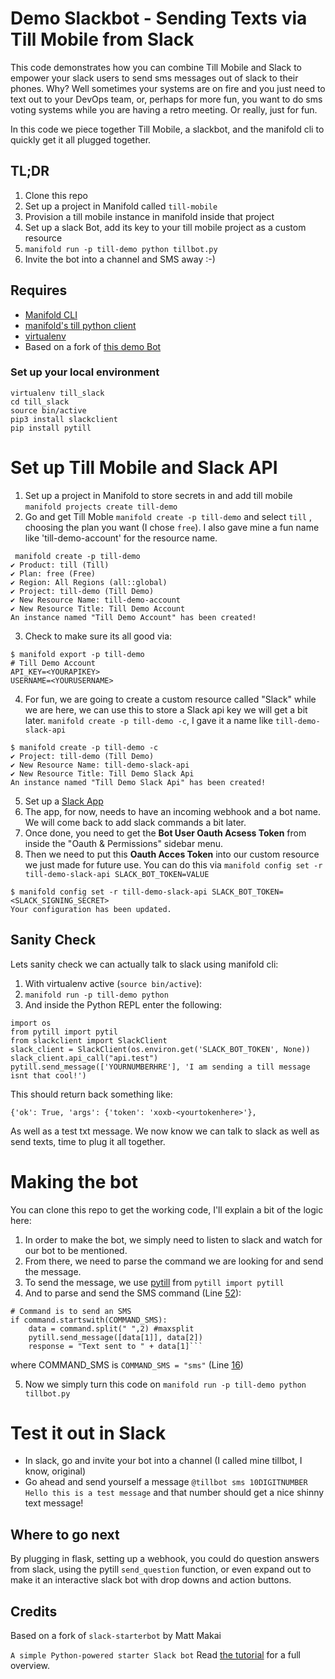 # Demo Slackbot - Sending Texts via Till Mobile from Slack

This code demonstrates how you can combine Till Mobile and Slack to empower your slack users
to send sms messages out of slack to their phones.  Why?  Well sometimes your systems are on
fire and you just need to text out to your DevOps team, or, perhaps for more fun, you want to
do sms voting systems while you are having a retro meeting.  Or really, just for fun.

In this code we piece together Till Mobile, a slackbot, and the manifold cli to quickly get it all
plugged together.

## TL;DR
1. Clone this repo
2. Set up a project in Manifold called `till-mobile`
3. Provision a till mobile instance in manifold inside that project
4. Set up a slack Bot, add its key to your till mobile project as a custom resource
5. `manifold run -p till-demo python tillbot.py`
6. Invite the bot into a channel and SMS away :-)

## Requires

- [Manifold CLI](https://github.com/manifoldco/manifold-cli/blob/master/README.md)
- [manifold's till python client](https://github.com/manifoldco/pytill)
- [virtualenv](https://virtualenv.pypa.io/en/stable/)
- Based on a fork of [this demo Bot](https://www.fullstackpython.com/blog/build-first-slack-bot-python.html)

### Set up your local environment

```
virtualenv till_slack
cd till_slack
source bin/active
pip3 install slackclient
pip install pytill
```

# Set up Till Mobile and Slack API

1. Set up a project in Manifold to store secrets in and add till mobile ```manifold projects create till-demo```
2. Go and get Till Moble `manifold create -p till-demo` and select `till` , choosing the plan you want (I chose `free`).  I also gave mine a fun name like 'till-demo-account' for the resource name.
```
 manifold create -p till-demo
✔ Product: till (Till)
✔ Plan: free (Free)
✔ Region: All Regions (all::global)
✔ Project: till-demo (Till Demo)
✔ New Resource Name: till-demo-account
✔ New Resource Title: Till Demo Account
An instance named "Till Demo Account" has been created!
```
3. Check to make sure its all good via:
```
$ manifold export -p till-demo
# Till Demo Account
API_KEY=<YOURAPIKEY>
USERNAME=<YOURUSERNAME>
```
4. For fun, we are going to create a custom resource called "Slack" while we are here, we can use this to store a Slack api key we will get a bit later. `manifold create -p till-demo -c`, I gave it a name like `till-demo-slack-api`
```
$ manifold create -p till-demo -c
✔ Project: till-demo (Till Demo)
✔ New Resource Name: till-demo-slack-api
✔ New Resource Title: Till Demo Slack Api
An instance named "Till Demo Slack Api" has been created!
```
5. Set up a [Slack App](https://api.slack.com/slack-apps)
  1. The app, for now, needs to have an incoming webhook and a bot name.  We will come back to add slack commands a bit later.
  2. Once done, you need to get the __Bot User Oauth Acsess Token__ from inside the "Oauth & Permissions" sidebar menu.
6. Then we need to put this __Oauth Acces Token__ into our custom resource we just made for future use.  You can do this via `manifold config set -r till-demo-slack-api SLACK_BOT_TOKEN=VALUE`
```
$ manifold config set -r till-demo-slack-api SLACK_BOT_TOKEN=<SLACK_SIGNING_SECRET>
Your configuration has been updated.
```

## Sanity Check
Lets sanity check we can actually talk to slack using manifold cli:
1. With virtualenv active (`source bin/active`):
  1. `manifold run -p till-demo python`
  2. And inside the Python REPL enter the following:
```
import os
from pytill import pytil
from slackclient import SlackClient
slack_client = SlackClient(os.environ.get('SLACK_BOT_TOKEN', None))
slack_client.api_call("api.test")
pytill.send_message(['YOURNUMBERHRE'], 'I am sending a till message isnt that cool!')
```
This should return back something like:
```
{'ok': True, 'args': {'token': 'xoxb-<yourtokenhere>'},
```
As well as a test txt message.  We now know we can talk to slack as well as send texts, time to plug it all together.


# Making the bot
You can clone this repo to get the working code, I'll explain a bit of the logic here:

1. In order to make the bot, we simply need to listen to slack and watch for our bot to be mentioned.
2. From there, we need to parse the command we are looking for and send the message.
3. To send the message, we use [pytill](https://github.com/manifoldco/pytill) from `pytill import pytill`
4. And to parse and send the SMS  command (Line [52](https://github.com/manifoldco/tillmobile-demo/blob/master/tillbot.py#L52)):
```
# Command is to send an SMS
if command.startswith(COMMAND_SMS):
    data = command.split(" ",2) #maxsplit
    pytill.send_message([data[1]], data[2])
    response = "Text sent to " + data[1]```
```
where COMMAND_SMS is `COMMAND_SMS = "sms"` (Line [16](https://github.com/manifoldco/tillmobile-demo/blob/master/tillbot.py#L16))

5. Now we simply turn this code on `manifold run -p till-demo python tillbot.py`

# Test it out in Slack
- In slack, go and invite your bot into a channel (I called mine tillbot, I know, original)
- Go ahead and send yourself a message `@tillbot sms 10DIGITNUMBER Hello this is a test message` and that number should get a nice shinny text message!

## Where to go next
By plugging in flask, setting up a webhook, you could do question answers from slack, using the pytill `send_question` function, or even expand out to make it an interactive slack bot with drop downs and action buttons.


## Credits
Based on a fork of `slack-starterbot` by Matt Makai

`A simple Python-powered starter Slack bot`
Read [the tutorial](https://www.fullstackpython.com/blog/build-first-slack-bot-python.html)
for a full overview.
